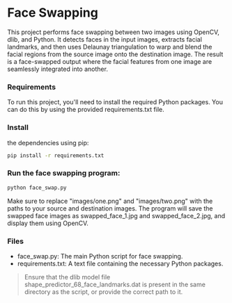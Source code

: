 # Face Swapping
This project performs face swapping between two images using OpenCV, dlib, and Python. It detects faces in the input images, extracts facial landmarks, and then uses Delaunay triangulation to warp and blend the facial regions from the source image onto the destination image. The result is a face-swapped output where the facial features from one image are seamlessly integrated into another.

### Requirements
To run this project, you'll need to install the required Python packages. You can do this by using the provided requirements.txt file.

### Install 
the dependencies using pip:

```bash
pip install -r requirements.txt
```

###  Run the face swapping program:

```bash
python face_swap.py
```

Make sure to replace "images/one.png" and "images/two.png" with the paths to your source and destination images. The program will save the swapped face images as swapped_face_1.jpg and swapped_face_2.jpg, and display them using OpenCV.

### Files
- face_swap.py: The main Python script for face swapping.
- requirements.txt: A text file containing the necessary Python packages.

> Ensure that the dlib model file shape_predictor_68_face_landmarks.dat is present in the same directory as the script, or provide the correct path to it.